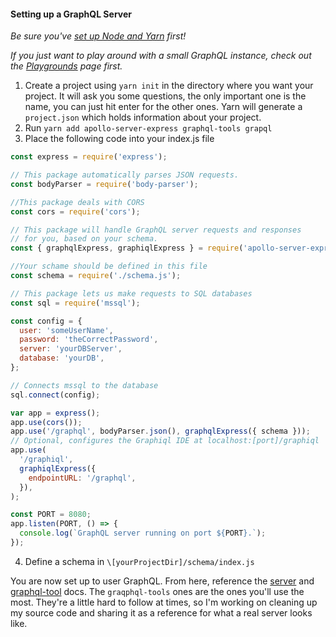 #### Setting up a GraphQL Server

_Be sure you've [set up Node and Yarn](https://jacksondr5.github.io/nodeYarn) first!_

_If you just want to play around with a small GraphQL instance, check out the [Playgrounds](https://jacksondr5.github.io/playgrounds) page first._

1. Create a project using `yarn init` in the directory where you want your project. It will ask you some questions, the only important one is the name, you can just hit enter for the other ones. Yarn will generate a `project.json` which holds information about your project.
2. Run `yarn add apollo-server-express graphql-tools grapql`
3. Place the following code into your index.js file

```javascript
const express = require('express');

// This package automatically parses JSON requests.
const bodyParser = require('body-parser');

//This package deals with CORS
const cors = require('cors');

// This package will handle GraphQL server requests and responses
// for you, based on your schema.
const { graphqlExpress, graphiqlExpress } = require('apollo-server-express');

//Your schame should be defined in this file
const schema = require('./schema.js');

// This package lets us make requests to SQL databases
const sql = require('mssql');

const config = {
  user: 'someUserName',
  password: 'theCorrectPassword',
  server: 'yourDBServer',
  database: 'yourDB',
};

// Connects mssql to the database
sql.connect(config);

var app = express();
app.use(cors());
app.use('/graphql', bodyParser.json(), graphqlExpress({ schema }));
// Optional, configures the Graphiql IDE at localhost:[port]/graphiql
app.use(
  '/graphiql',
  graphiqlExpress({
    endpointURL: '/graphql',
  }),
);

const PORT = 8080;
app.listen(PORT, () => {
  console.log(`GraphQL server running on port ${PORT}.`);
});
```

4. Define a schema in `\[yourProjectDir]/schema/index.js`

You are now set up to user GraphQL. From here, reference the [server](https://www.apollographql.com/docs/apollo-server/example.html) and [graphql-tool](https://www.apollographql.com/docs/graphql-tools/) docs. The `graqphql-tools` ones are the ones you'll use the most. They're a little hard to follow at times, so I'm working on cleaning up my source code and sharing it as a reference for what a real server looks like.
